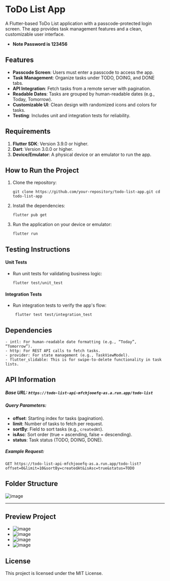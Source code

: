 # ToDo List App

A Flutter-based ToDo List application with a passcode-protected login screen. The app provides task management features and a clean, customizable user interface.
* **Note Password is 123456**
## Features

* **Passcode Screen**: Users must enter a passcode to access the app.
* **Task Management**: Organize tasks under TODO, DOING, and DONE tabs.
* **API Integration**: Fetch tasks from a remote server with pagination.
* **Readable Dates**: Tasks are grouped by human-readable dates (e.g., Today, Tomorrow).
* **Customizable UI**: Clean design with randomized icons and colors for tasks.
* **Testing**: Includes unit and integration tests for reliability.

## Requirements

1. **Flutter SDK**: Version 3.9.0 or higher.
2. **Dart**: Version 3.0.0 or higher.
3. **Device/Emulator**: A physical device or an emulator to run the app.

## How to Run the Project

1. Clone the repository:

   `git clone https://github.com/your-repository/todo-list-app.git
   cd todo-list-app`
2. Install the dependencies:

   `flutter pub get`
3. Run the application on your device or emulator:

   `flutter run`

## Testing Instructions

#### Unit Tests

* Run unit tests for validating business logic:

  `flutter test/unit_test`

#### Integration Tests

* Run integration tests to verify the app's flow:

  ` flutter test test/integration_test`

## Dependencies
	- intl: For human-readable date formatting (e.g., “Today”, “Tomorrow”).
	- http: For REST API calls to fetch tasks.
	- provider: For state management (e.g., TaskViewModel).
	- flutter_slidable: This is for swipe-to-delete functionality in task lists.

## API Information

##### Base URL: `https://todo-list-api-mfchjooefq-as.a.run.app/todo-list`

##### Query Parameters:

* **offset**: Starting index for tasks (pagination).
* **limit**: Number of tasks to fetch per request.
* **sortBy**: Field to sort tasks (e.g., `createdAt`).
* **isAsc**: Sort order (true = ascending, false = descending).
* **status**: Task status (TODO, DOING, DONE).

##### Example Request:

`GET https://todo-list-api-mfchjooefq-as.a.run.app/todo-list?offset=0&limit=10&sortBy=createdAt&isAsc=true&status=TODO`

## Folder Structure
![image](https://github.com/user-attachments/assets/36dc6e17-613d-4f3b-a377-a03728c503e4)


---

## Preview Project

- ![image](https://github.com/user-attachments/assets/1824ec83-ef3d-49eb-9e2e-cd5c022d460c)
- ![image](https://github.com/user-attachments/assets/7fe60dc7-d1ca-45b1-a93d-8f46e391eb0e)
- ![image](https://github.com/user-attachments/assets/c27c1571-b00b-40c1-b48c-4347b108b57f)
- ![image](https://github.com/user-attachments/assets/4928f46f-cbb1-46d6-b500-ccba75d10036)

## License

This project is licensed under the MIT License.
